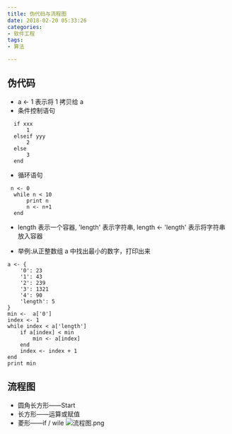 ```yaml
---
title: 伪代码与流程图
date: 2018-02-20 05:33:26
categories:
- 软件工程
tags:
- 算法

---
```


## 伪代码
- a <- 1 表示将 1 拷贝给 a
- 条件控制语句
```
  if xxx
      1
  elseif yyy
      2
  else
      3
  end
```
- 循环语句
```
 n <- 0
  while n < 10
      print n
      n <- n+1
  end
```
- length 表示一个容器, 'length' 表示字符串, length <- 'length' 表示将字符串放入容器

- 举例:从正整数组 a 中找出最小的数字，打印出来
```
a <- {
    '0': 23
    '1': 43
    '2': 239
    '3': 1321
    '4': 90
    'length': 5
}
min <-  a['0']
index <- 1
while index < a['length']
    if a[index] < min
        min <- a[index]
    end
    index <- index + 1
end
print min
```
## 流程图
- 圆角长方形——Start
- 长方形——运算或赋值
- 菱形——if / wile
![流程图.png](http://upload-images.jianshu.io/upload_images/4929420-28861ad8686cd1eb.png?imageMogr2/auto-orient/strip%7CimageView2/2/w/1240)

